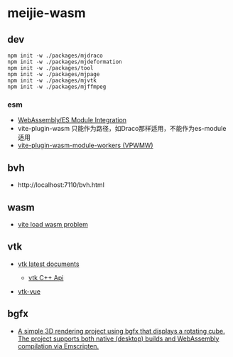 # meijie-wasm

## dev

```shell
npm init -w ./packages/mjdraco
npm init -w ./packages/mjdeformation
npm init -w ./packages/tool
npm init -w ./packages/mjpage
npm init -w ./packages/mjvtk
npm init -w ./packages/mjffmpeg
```

### esm
- [WebAssembly/ES Module Integration](https://github.com/WebAssembly/esm-integration/tree/main/proposals/esm-integration)
- vite-plugin-wasm 只能作为路径，如Draco那样适用，不能作为es-module适用
- [vite-plugin-wasm-module-workers (VPWMW)](https://github.com/superhighfives/vite-plugin-wasm-module-workers)

## bvh

- http://localhost:7110/bvh.html

## wasm

- [vite load wasm problem](https://github.com/donalffons/opencascade.js/issues/268)

## vtk

- [vtk latest documents](https://docs.vtk.org/en/latest/)
    - [vtk C++ Api](https://vtk.org/doc/nightly/html/index.html)

- [vtk-vue](https://github.com/Kitware/vtk-js/blob/master/Documentation/content/docs/vtk_vue.md)

## bgfx
- [A simple 3D rendering project using bgfx that displays a rotating cube. The project supports both native (desktop) builds and WebAssembly compilation via Emscripten.](https://github.com/paulocoutinhox/bgfx-app)